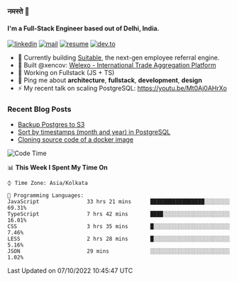 ### नमस्ते 🙏

#### I'm a Full-Stack Engineer based out of Delhi, India.

[![linkedin](https://img.shields.io/badge/linkedin-%230077B5.svg)](https://linkedin.com/in/sambhav2612)
[![mail](https://img.shields.io/badge/gmail-D14836)](mailto:sambhavjain2612@gmail.com)
[![resume](https://img.shields.io/badge/resume-%23#FFFF00.svg)](https://mega.nz/file/IjA3yaoB#BFfQg1-aKva0piAd_wWs8Hf5dlnYRQ2ZkwtYwNMzBhA)
[![dev.to](https://img.shields.io/badge/dev.to-000000.svg)](https://dev.to/sambhav2612)

- 🏢 Currently building [Suitable](https://suitable.ai), the next-gen employee referral engine.
- 💅 Built @xencov: [Welexo - International Trade Aggregation Platform](https://welexo.com)
- 🌱 Working on Fullstack (JS + TS)
- 💬 Ping me about **architecture**, **fullstack**, **development**, **design**
- ⚡️ My recent talk on scaling PostgreSQL: https://youtu.be/Mt0Aj0AHrXo

### Recent Blog Posts
<!-- BLOG-POST-LIST:START -->
- [Backup Postgres to S3](https://dev.to/sambhav2612/backup-postgres-to-s3-2nkk)
- [Sort by timestamps &lpar;month and year&rpar; in PostgreSQL](https://dev.to/sambhav2612/sort-by-timestamps-in-postgresql-2f2h)
- [Cloning source code of a docker image](https://dev.to/sambhav2612/reverse-engineering-a-docker-image-i8c)
<!-- BLOG-POST-LIST:END -->

<!--START_SECTION:waka-->
![Code Time](http://img.shields.io/badge/Code%20Time-2%2C479%20hrs-blue)

📊 **This Week I Spent My Time On** 

```text
⌚︎ Time Zone: Asia/Kolkata

💬 Programming Languages: 
JavaScript               33 hrs 21 mins      █████████████████░░░░░░░░   69.31% 
TypeScript               7 hrs 42 mins       ████░░░░░░░░░░░░░░░░░░░░░   16.01% 
CSS                      3 hrs 35 mins       █░░░░░░░░░░░░░░░░░░░░░░░░   7.46% 
LESS                     2 hrs 28 mins       █░░░░░░░░░░░░░░░░░░░░░░░░   5.16% 
JSON                     29 mins             ░░░░░░░░░░░░░░░░░░░░░░░░░   1.02%

```


 Last Updated on 07/10/2022 10:45:47 UTC
<!--END_SECTION:waka-->
